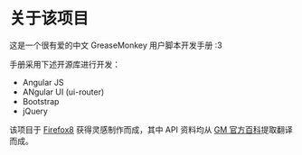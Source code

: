# 关于该项目
这是一个很有爱的中文 GreaseMonkey 用户脚本开发手册 :3

手册采用下述开源库进行开发：

* Angular JS
* ANgular UI (ui-router)
* Bootstrap
* jQuery

该项目于 [Firefox8](http://firefox8.qiniudn.com/doc/index.html) 获得灵感制作而成，其中 API 资料均从 [GM 官方百科](http://wiki.greasespot.net/)提取翻译而成。